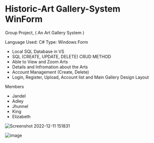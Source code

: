 # Historic-Art Gallery-System WinForm
Group Project, ( An Art Gallery System )

Language Used: C#
Type: Windows Form

- Local SQL Database in VS 
- SQL (CREATE, UPDATE, DELETE) CRUD METHOD
- Able to View and Zoom Arts 
- Details and Infromation about the Arts
- Account Management (Create, Delete)
- Login, Register, Upload, Account list and Main Gallery Design Layout

Members
- Jandel
- Adley
- Jhunnel
- King
- Elizabeth

![Screenshot 2022-12-11 151831](https://user-images.githubusercontent.com/99332717/206893589-05fad56b-b078-40d6-b7a9-94b438803807.png)

![image](https://user-images.githubusercontent.com/99332717/206893657-3849bf2f-a61a-4ec2-abfb-6e86d6e47432.png)
